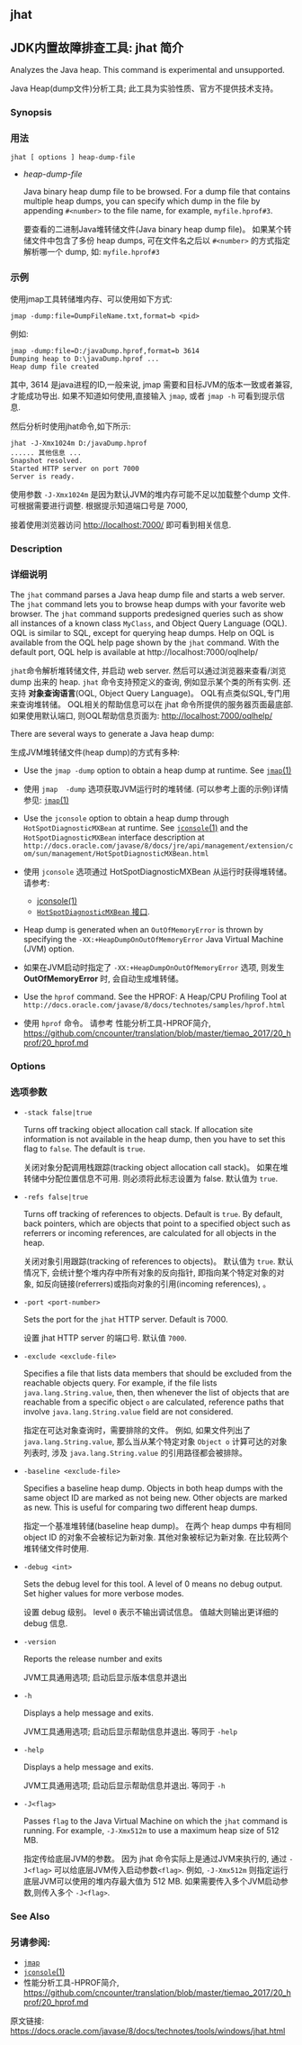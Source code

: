 ## jhat

## JDK内置故障排查工具: jhat 简介


Analyzes the Java heap. This command is experimental and unsupported.

Java Heap(dump文件)分析工具; 此工具为实验性质、官方不提供技术支持。


### Synopsis

### 用法

```
jhat [ options ] heap-dump-file
```

- *heap-dump-file*

  Java binary heap dump file to be browsed. For a dump file that contains multiple heap dumps, you can specify which dump in the file by appending `#<number>` to the file name, for example, `myfile.hprof#3`.

  要查看的二进制Java堆转储文件(Java binary heap dump file)。 如果某个转储文件中包含了多份 heap dumps, 可在文件名之后以 `#<number>` 的方式指定解析哪一个 dump, 如: `myfile.hprof#3`


### 示例 ##

使用jmap工具转储堆内存、可以使用如下方式: 

```
jmap -dump:file=DumpFileName.txt,format=b <pid>
```
	
例如: 

```
jmap -dump:file=D:/javaDump.hprof,format=b 3614
Dumping heap to D:\javaDump.hprof ...
Heap dump file created
```

其中, 3614 是java进程的ID,一般来说, jmap 需要和目标JVM的版本一致或者兼容,才能成功导出. 如果不知道如何使用,直接输入 `jmap`, 或者 `jmap -h` 可看到提示信息.

然后分析时使用jhat命令,如下所示:

```
jhat -J-Xmx1024m D:/javaDump.hprof
...... 其他信息 ...
Snapshot resolved.
Started HTTP server on port 7000
Server is ready.
```

使用参数 `-J-Xmx1024m` 是因为默认JVM的堆内存可能不足以加载整个dump 文件. 可根据需要进行调整. 根据提示知道端口号是 7000,

接着使用浏览器访问 <http://localhost:7000/> 即可看到相关信息.


### Description

### 详细说明

The `jhat` command parses a Java heap dump file and starts a web server. The `jhat` command lets you to browse heap dumps with your favorite web browser. The `jhat` command supports predesigned queries such as show all instances of a known class `MyClass`, and Object Query Language (OQL). OQL is similar to SQL, except for querying heap dumps. Help on OQL is available from the OQL help page shown by the `jhat` command. With the default port, OQL help is available at http://localhost:7000/oqlhelp/

`jhat`命令解析堆转储文件, 并启动 web server. 然后可以通过浏览器来查看/浏览 dump 出来的 heap.  `jhat` 命令支持预定义的查询, 例如显示某个类的所有实例. 还支持 **对象查询语言**(OQL, Object Query Language)。 OQL有点类似SQL,专门用来查询堆转储。 OQL相关的帮助信息可以在 jhat 命令所提供的服务器页面最底部. 如果使用默认端口, 则OQL帮助信息页面为: <http://localhost:7000/oqlhelp/>


There are several ways to generate a Java heap dump:

生成JVM堆转储文件(heap dump)的方式有多种:

- Use the `jmap -dump` option to obtain a heap dump at runtime. See [`jmap`(1)](./jmap.md)

- 使用 `jmap  -dump` 选项获取JVM运行时的堆转储. (可以参考上面的示例)详情参见: [`jmap`(1)](./jmap.md)

- Use the `jconsole` option to obtain a heap dump through `HotSpotDiagnosticMXBean` at runtime. See [`jconsole`(1)](https://docs.oracle.com/javase/8/docs/technotes/tools/windows/jconsole.html) and the `HotSpotDiagnosticMXBean` interface description at `http://docs.oracle.com/javase/8/docs/jre/api/management/extension/com/sun/management/HotSpotDiagnosticMXBean.html`

- 使用 `jconsole` 选项通过 HotSpotDiagnosticMXBean 从运行时获得堆转储。 请参考: 
  * [jconsole(1)](https://docs.oracle.com/javase/8/docs/technotes/tools/windows/jconsole.html)
  * [`HotSpotDiagnosticMXBean` 接口](http://docs.oracle.com/javase/8/docs/jre/api/management/extension/com/sun/management/HotSpotDiagnosticMXBean.html).

- Heap dump is generated when an `OutOfMemoryError` is thrown by specifying the `-XX:+HeapDumpOnOutOfMemoryError` Java Virtual Machine (JVM) option.

- 如果在JVM启动时指定了 `-XX:+HeapDumpOnOutOfMemoryError` 选项, 则发生 **OutOfMemoryError** 时, 会自动生成堆转储。

- Use the `hprof` command. See the HPROF: A Heap/CPU Profiling Tool at `http://docs.oracle.com/javase/8/docs/technotes/samples/hprof.html`

- 使用 `hprof` 命令。 请参考 性能分析工具-HPROF简介, <https://github.com/cncounter/translation/blob/master/tiemao_2017/20_hprof/20_hprof.md>



### Options

### 选项参数

- `-stack false|true`

  Turns off tracking object allocation call stack. If allocation site information is not available in the heap dump, then you have to set this flag to `false`. The default is `true`.

  关闭对象分配调用栈跟踪(tracking object allocation call stack)。 如果在堆转储中分配位置信息不可用. 则必须将此标志设置为 false. 默认值为 `true`.

- `-refs false|true`

  Turns off tracking of references to objects. Default is `true`. By default, back pointers, which are objects that point to a specified object such as referrers or incoming references, are calculated for all objects in the heap.

  关闭对象引用跟踪(tracking of references to objects)。 默认值为 `true`. 默认情况下, 会统计整个堆内存中所有对象的反向指针, 即指向某个特定对象的对象, 如反向链接(referrers)或指向对象的引用(incoming references), 。

- `-port <port-number>`

  Sets the port for the `jhat` HTTP server. Default is 7000.

  设置 jhat HTTP server 的端口号. 默认值 `7000`.

- `-exclude <exclude-file>`

  Specifies a file that lists data members that should be excluded from the reachable objects query. For example, if the file lists `java.lang.String.value`, then, then whenever the list of objects that are reachable from a specific object `o` are calculated, reference paths that involve `java.lang.String.value` field are not considered.

  指定在可达对象查询时，需要排除的文件。 例如, 如果文件列出了 `java.lang.String.value`, 那么当从某个特定对象 `Object o` 计算可达的对象列表时, 涉及 `java.lang.String.value` 的引用路径都会被排除。

- `-baseline <exclude-file>`

  Specifies a baseline heap dump. Objects in both heap dumps with the same object ID are marked as not being new. Other objects are marked as new. This is useful for comparing two different heap dumps.

  指定一个基准堆转储(baseline heap dump)。 在两个 heap dumps 中有相同 object ID 的对象不会被标记为新对象. 其他对象被标记为新对象. 在比较两个堆转储文件时使用.

- `-debug <int>`

  Sets the debug level for this tool. A level of 0 means no debug output. Set higher values for more verbose modes.

  设置 debug 级别。 level `0` 表示不输出调试信息。 值越大则输出更详细的 debug 信息.

- `-version`

  Reports the release number and exits
  
  JVM工具通用选项; 启动后显示版本信息并退出

- `-h`

  Displays a help message and exits.

  JVM工具通用选项; 启动后显示帮助信息并退出. 等同于 `-help`

- `-help`

  Displays a help message and exits.

  JVM工具通用选项; 启动后显示帮助信息并退出. 等同于 `-h`

- `-J<flag>`

  Passes `flag` to the Java Virtual Machine on which the `jhat` command is running. For example, `-J-Xmx512m` to use a maximum heap size of 512 MB.
  
  指定传给底层JVM的参数。 因为 jhat 命令实际上是通过JVM来执行的, 通过 `-J<flag>` 可以给底层JVM传入启动参数`<flag>`. 例如, `-J-Xmx512m` 则指定运行底层JVM可以使用的堆内存最大值为 512 MB. 如果需要传入多个JVM启动参数,则传入多个 `-J<flag>`.





### See Also

### 另请参阅:

- [`jmap`](./jmap.md)
- [`jconsole`(1)](https://docs.oracle.com/javase/8/docs/technotes/tools/windows/jconsole.html#CACDDJCH)
- 性能分析工具-HPROF简介, <https://github.com/cncounter/translation/blob/master/tiemao_2017/20_hprof/20_hprof.md>

原文链接:  <https://docs.oracle.com/javase/8/docs/technotes/tools/windows/jhat.html>


